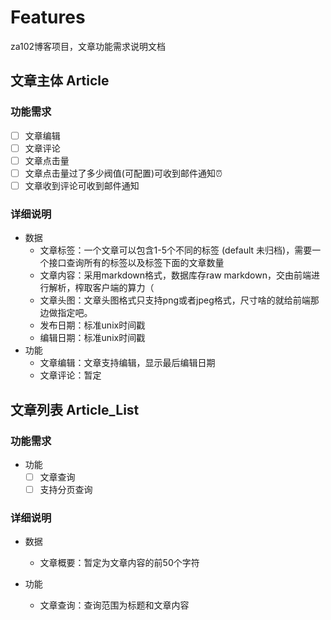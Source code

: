 # Features

za102博客项目，文章功能需求说明文档

## 文章主体 Article

### 功能需求

- [ ] 文章编辑
- [ ] 文章评论
- [ ] 文章点击量
- [ ] 文章点击量过了多少阀值(可配置)可收到邮件通知⏰
- [ ] 文章收到评论可收到邮件通知

### 详细说明

- 数据
  - 文章标签：一个文章可以包含1-5个不同的标签 (default 未归档)，需要一个接口查询所有的标签以及标签下面的文章数量
  - 文章内容：采用markdown格式，数据库存raw markdown，交由前端进行解析，榨取客户端的算力（
  - 文章头图：文章头图格式只支持png或者jpeg格式，尺寸啥的就给前端那边做指定吧。
  - 发布日期：标准unix时间戳
  - 编辑日期：标准unix时间戳
- 功能
  - 文章编辑：文章支持编辑，显示最后编辑日期
  - 文章评论：暂定

## 文章列表 Article_List

### 功能需求

- 功能
  - [ ] 文章查询
  - [ ] 支持分页查询

### 详细说明

- 数据
  - 文章概要：暂定为文章内容的前50个字符

- 功能
  - 文章查询：查询范围为标题和文章内容
